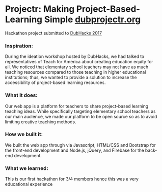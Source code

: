 # Projectr: Making Project-Based-Learning Simple [dubprojectr.org](http://dubprojectr.org)
Hackathon project submitted to [DubHacks 2017](http://dubhacks.co)

### Inspiration:
During the ideation workshop hosted by DubHacks, we had talked to representatives of Teach for America about creating education equity for all. We noticed that elementary school teachers may not have as much teaching resources compared to those teaching in higher educational institutions; thus, we wanted to provide a solution to increase the accessibility of project-based learning resources.

### What it does:
Our web app is a platform for teachers to share project-based learning teaching ideas. While specifically targeting elementary school teachers as our main audience, we made our platform to be open source so as to avoid limiting creative teaching methods.

### How we built it:
We built the web app through via Javascript, HTML/CSS and Bootstrap for the front-end development and Node.js, jQuery, and Firebase for the back-end development.

### What we learned:
This is our first hackathon for 3/4 members hence this was a very educational experience
